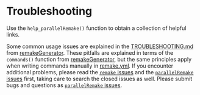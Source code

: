 # Troubleshooting

Use the `help_parallelRemake()` function to obtain a collection of helpful links.

Some common usage issues are explained in the [TROUBLESHOOTING.md](https://github.com/wlandau/remakeGenerator/blob/master/TROUBLESHOOTING.md) from [remakeGenerator](https://github.com/wlandau/remakeGenerator). These pitfalls are explained in terms of the `commands()` function from [remakeGenerator](https://github.com/wlandau/remakeGenerator), but the same principles apply when writing commands manually in  [remake.yml](https://github.com/richfitz/remake/blob/master/doc/remake.yml). If you encounter additional problems, please read the [`remake` issues](https://github.com/richfitz/remake/issues) and the [`parallelRemake` issues](https://github.com/wlandau/parallelRemake/issues) first, taking care to search the closed issues as well. Please submit bugs and questions as [`parallelRemake` issues](https://github.com/wlandau/parallelRemake/issues).

